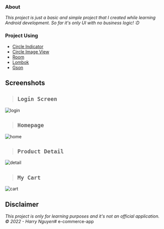 ### About
*This project is just a basic and simple project that I created while learning Android development. So far it's only UI with no business logic! :D*
<br/>
### Project Using
  + [Circle Indicator](https://github.com/ongakuer/CircleIndicator)
  + [Circle Image View](https://github.com/hdodenhof/CircleImageView)
  + [Room](https://developer.android.com/training/data-storage/room)
  + [Lombok](https://projectlombok.org/setup/android)
  + [Gson](https://github.com/google/gson)

## Screenshots

> ## `Login Screen`
![login](https://user-images.githubusercontent.com/78833363/161409444-dd7c4b95-899d-4cb3-ac47-1bc38951da9a.gif)

> ## `Homepage`
![home](https://user-images.githubusercontent.com/78833363/163720431-71e7c007-8098-44df-bc57-c49b1076cf7f.gif)

> ## `Product Detail`
![detail](https://user-images.githubusercontent.com/78833363/163720428-d83ffddd-15ae-44f9-8a5c-43f4e8a9fc51.gif)

> ## `My Cart`
![cart](https://user-images.githubusercontent.com/78833363/163720429-fc2683de-25d6-4c9f-9483-f7f716ffa543.gif)

## Disclaimer
*This project is only for learning purposes and it's not an official application.*
</br>
*© 2022 - Harry Nguyen*#   e - c o m m e r c e - a p p  
 